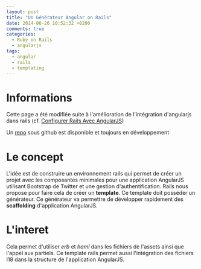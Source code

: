 ```yaml
---
layout: post
title: "Un Générateur Angular on Rails"
date: 2014-06-26 10:52:32 +0200
comments: true
categories: 
  - Ruby on Rails
  - angularjs
tags:
  - angular
  - rails
  - templating
---
```


# Informations
Cette page a été modifiée suite à l'amélioration de l'intégration d'angularjs dans rails (cf. [Configurer Rails Avec AngularJS](/blog/2015/01/23/configurer-rails-avec-angularjs/))

Un [repo](https://github.com/alain-andre/ar-template) sous github est disponible et toujours en développement

# Le concept
L'idée est de construire un environnement rails qui permet de créer un projet avec les composantes minimales pour une application AngularJS utilisant Bootstrap de Twitter et une gestion d'authentification. Rails nous propose pour faire cela de créer un **template**. Ce template doit posséder un générateur. Ce générateur va permettre de développer rapidement des **scaffolding** d'application AngularJS.

# L'interet
Cela permet d'utiliser *erb* et *haml* dans les fichiers de l'assets ainsi que l'appel aux partiels. Ce template rails permet aussi l'intégration des fichiers I18 dans la structure de l'application AngularJS.

